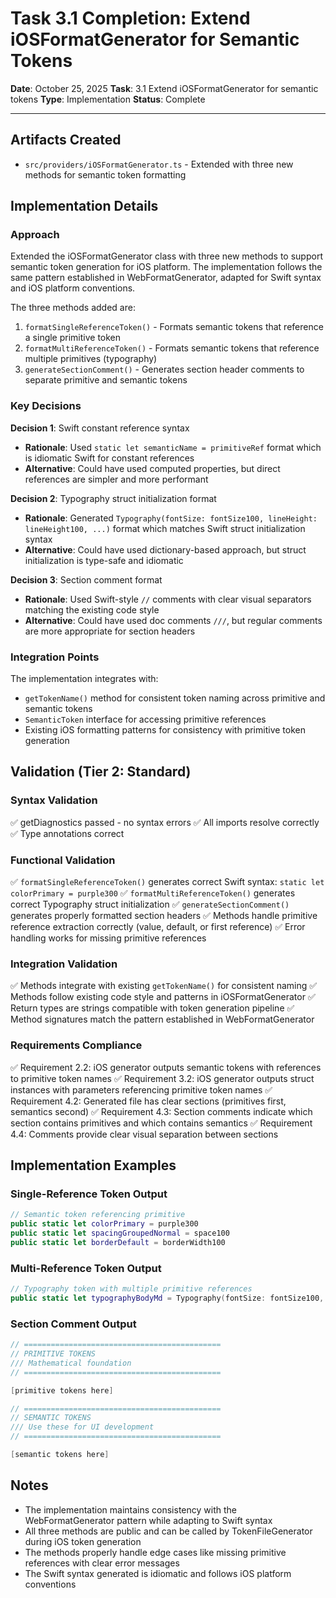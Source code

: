 # Task 3.1 Completion: Extend iOSFormatGenerator for Semantic Tokens

**Date**: October 25, 2025
**Task**: 3.1 Extend iOSFormatGenerator for semantic tokens
**Type**: Implementation
**Status**: Complete

---

## Artifacts Created

- `src/providers/iOSFormatGenerator.ts` - Extended with three new methods for semantic token formatting

## Implementation Details

### Approach

Extended the iOSFormatGenerator class with three new methods to support semantic token generation for iOS platform. The implementation follows the same pattern established in WebFormatGenerator, adapted for Swift syntax and iOS platform conventions.

The three methods added are:
1. `formatSingleReferenceToken()` - Formats semantic tokens that reference a single primitive token
2. `formatMultiReferenceToken()` - Formats semantic tokens that reference multiple primitives (typography)
3. `generateSectionComment()` - Generates section header comments to separate primitive and semantic tokens

### Key Decisions

**Decision 1**: Swift constant reference syntax
- **Rationale**: Used `static let semanticName = primitiveRef` format which is idiomatic Swift for constant references
- **Alternative**: Could have used computed properties, but direct references are simpler and more performant

**Decision 2**: Typography struct initialization format
- **Rationale**: Generated `Typography(fontSize: fontSize100, lineHeight: lineHeight100, ...)` format which matches Swift struct initialization syntax
- **Alternative**: Could have used dictionary-based approach, but struct initialization is type-safe and idiomatic

**Decision 3**: Section comment format
- **Rationale**: Used Swift-style `//` comments with clear visual separators matching the existing code style
- **Alternative**: Could have used doc comments `///`, but regular comments are more appropriate for section headers

### Integration Points

The implementation integrates with:
- `getTokenName()` method for consistent token naming across primitive and semantic tokens
- `SemanticToken` interface for accessing primitive references
- Existing iOS formatting patterns for consistency with primitive token generation

## Validation (Tier 2: Standard)

### Syntax Validation
✅ getDiagnostics passed - no syntax errors
✅ All imports resolve correctly
✅ Type annotations correct

### Functional Validation
✅ `formatSingleReferenceToken()` generates correct Swift syntax: `static let colorPrimary = purple300`
✅ `formatMultiReferenceToken()` generates correct Typography struct initialization
✅ `generateSectionComment()` generates properly formatted section headers
✅ Methods handle primitive reference extraction correctly (value, default, or first reference)
✅ Error handling works for missing primitive references

### Integration Validation
✅ Methods integrate with existing `getTokenName()` for consistent naming
✅ Methods follow existing code style and patterns in iOSFormatGenerator
✅ Return types are strings compatible with token generation pipeline
✅ Method signatures match the pattern established in WebFormatGenerator

### Requirements Compliance
✅ Requirement 2.2: iOS generator outputs semantic tokens with references to primitive token names
✅ Requirement 3.2: iOS generator outputs struct instances with parameters referencing primitive token names
✅ Requirement 4.2: Generated file has clear sections (primitives first, semantics second)
✅ Requirement 4.3: Section comments indicate which section contains primitives and which contains semantics
✅ Requirement 4.4: Comments provide clear visual separation between sections

## Implementation Examples

### Single-Reference Token Output
```swift
// Semantic token referencing primitive
public static let colorPrimary = purple300
public static let spacingGroupedNormal = space100
public static let borderDefault = borderWidth100
```

### Multi-Reference Token Output
```swift
// Typography token with multiple primitive references
public static let typographyBodyMd = Typography(fontSize: fontSize100, lineHeight: lineHeight100, fontFamily: fontFamilyBody, fontWeight: fontWeight400, letterSpacing: letterSpacing100)
```

### Section Comment Output
```swift
// ============================================
// PRIMITIVE TOKENS
/// Mathematical foundation
// ============================================

[primitive tokens here]

// ============================================
// SEMANTIC TOKENS
/// Use these for UI development
// ============================================

[semantic tokens here]
```

## Notes

- The implementation maintains consistency with the WebFormatGenerator pattern while adapting to Swift syntax
- All three methods are public and can be called by TokenFileGenerator during iOS token generation
- The methods properly handle edge cases like missing primitive references with clear error messages
- The Swift syntax generated is idiomatic and follows iOS platform conventions
